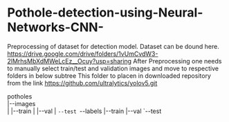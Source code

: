 # Pothole-detection-using-Neural-Networks-CNN-
Preprocessing of dataset for detection model.
Dataset can be dound here.
https://drive.google.com/drive/folders/1vUmCvdW3-2lMrhsMbXdMWeLcEz__Ocuy?usp=sharing
After Preprocessing one needs to manually select train/test and validation images and move to respective folders in below subtree
This folder to placen in downloaded repository from the link https://github.com/ultralytics/yolov5.git

potholes<br>
|--images<br>
|    |--train
|    |--val
|    `--test
`--labels
     |--train
     |--val
     `--test
